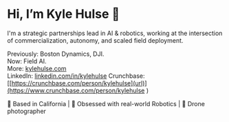 # Hi, I’m Kyle Hulse 👋

I'm a strategic partnerships lead in AI & robotics, working at the intersection of commercialization, autonomy, and scaled field deployment.

Previously: Boston Dynamics, DJI.  
Now: Field AI.  
More: [kylehulse.com](https://kylehulse.com)  
LinkedIn: [linkedin.com/in/kylehulse](https://linkedin.com/in/kylehulse)
Crunchbase: [[https://crunchbase.com/person/kylehulse](url)](https://www.crunchbase.com/person/kylehulse
)

📍 Based in California | 🤖 Obsessed with real-world Robotics | 🚁 Drone photographer

